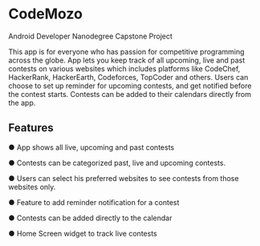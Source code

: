 # CodeMozo
Android Developer Nanodegree Capstone Project

This app is for everyone who has passion for competitive programming across the globe. App lets you keep track of all upcoming, live and past contests on various websites which includes platforms like CodeChef, HackerRank, HackerEarth, Codeforces, TopCoder and others.
Users can choose to set up reminder for upcoming contests, and get notified before the contest starts. Contests can be added to their calendars directly from the app.

## Features
● App shows all live, upcoming and past contests

● Contests can be categorized past, live and upcoming contests.

● Users can select his preferred websites to see contests from those websites only.

● Feature to add reminder notification for a contest

● Contests can be added directly to the calendar

● Home Screen widget to track live contests